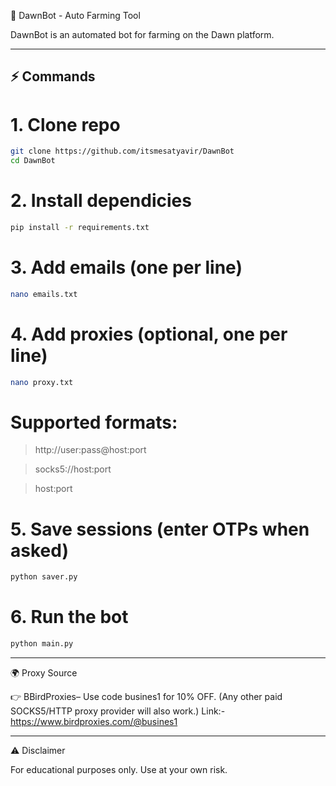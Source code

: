 🤖 DawnBot - Auto Farming Tool

DawnBot is an automated bot for farming on the Dawn platform.  

---

## ⚡ Commands


# 1. Clone repo
```bash
git clone https://github.com/itsmesatyavir/DawnBot
cd DawnBot
```

# 2. Install dependicies
```bash
pip install -r requirements.txt
```

# 3. Add emails (one per line)
```bash
nano emails.txt
```
# 4. Add proxies (optional, one per line)
```bash
nano proxy.txt
```
# Supported formats:
 >http://user:pass@host:port

 >socks5://host:port

 >host:port

# 5. Save sessions (enter OTPs when asked)
```bash
python saver.py
```

# 6. Run the bot
```bash
python main.py
```


---

🌍 Proxy Source

👉 BBirdProxies– Use code busines1 for 10% OFF.
(Any other paid SOCKS5/HTTP proxy provider will also work.)
Link:- https://www.birdproxies.com/@busines1

---

⚠️ Disclaimer

For educational purposes only. Use at your own risk.

